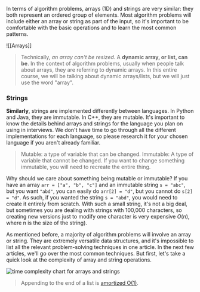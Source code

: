 In terms of algorithm problems, arrays (1D) and strings are very similar: they both represent an ordered group of elements. Most algorithm problems will include either an array or string as part of the input, so it's important to be comfortable with the basic operations and to learn the most common patterns.

![[Arrays]]

> Technically, *an array can't be resized*. A **dynamic array, or list, can be**. In the context of algorithm problems, usually when people talk about arrays, they are referring to dynamic arrays. In this entire course, we will be talking about dynamic arrays/lists, but we will just use the word "array".

### Strings
**Similarly**, strings are implemented differently between languages. In Python and Java, they are immutable. In C++, they are mutable. It's important to know the details behind arrays and strings for the language you plan on using in interviews. We don't have time to go through all the different implementations for each language, so please research it for your chosen language if you aren't already familiar.

> Mutable: a type of variable that can be changed. Immutable: A type of variable that cannot be changed. If you want to change something immutable, you will need to recreate the entire thing.

Why should we care about something being mutable or immutable? If you have an array `arr = ["a", "b", "c"]` and an immutable string `s = "abc"`, but you want `"abd"`, you can easily do `arr[2] = "d"`, but you cannot do `s[2] = "d"`. As such, if you wanted the string `s = "abd"`, you would need to create it entirely from scratch. With such a small string, it's not a big deal, but sometimes you are dealing with strings with 100,000 characters, so creating new versions just to modify one character is very expensive $O(n)$, where n is the size of the string).

As mentioned before, a majority of algorithm problems will involve an array or string. They are extremely versatile data structures, and it's impossible to list all the relevant problem-solving techniques in one article. In the next few articles, we'll go over the most common techniques. But first, let's take a quick look at the complexity of array and string operations.

![time complexity chart for arrays and strings](https://leetcode.com/explore/interview/card/leetcodes-interview-crash-course-data-structures-and-algorithms/703/arraystrings/Figures/DSA/Chapter_1/1_1.png)  

> Appending to the end of a list is [amortized O(1)](https://stackoverflow.com/questions/33044883/why-is-the-time-complexity-of-pythons-list-append-method-o1).